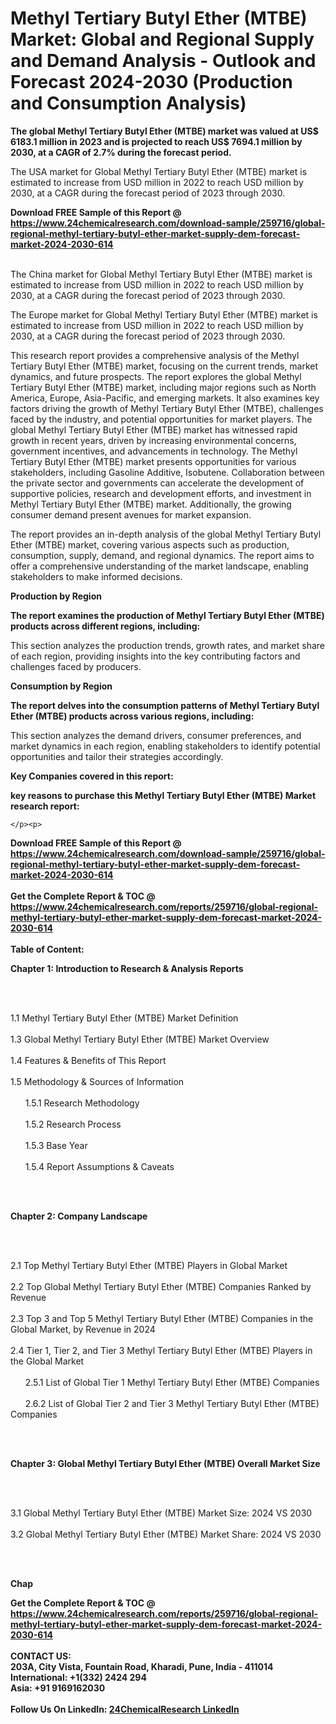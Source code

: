 <h1>Methyl Tertiary Butyl Ether (MTBE) Market: Global and Regional Supply and Demand Analysis - Outlook and Forecast 2024-2030 (Production and Consumption Analysis)</h1><p><strong>The global Methyl Tertiary Butyl Ether (MTBE) market was valued at US$ 6183.1 million in 2023 and is projected to reach US$ 7694.1 million by 2030, at a CAGR of 2.7% during the forecast period.</strong></p><p>
</p><p>The USA market for Global Methyl Tertiary Butyl Ether (MTBE) market is estimated to increase from USD million in 2022 to reach USD million by 2030, at a CAGR during the forecast period of 2023 through 2030.</p><div><b>Download FREE Sample of this Report @ 
            <a href="https://www.24chemicalresearch.com/download-sample/259716/global-regional-methyl-tertiary-butyl-ether-market-supply-dem-forecast-market-2024-2030-614">
            https://www.24chemicalresearch.com/download-sample/259716/global-regional-methyl-tertiary-butyl-ether-market-supply-dem-forecast-market-2024-2030-614</a></b></div><br><p>
</p><p>The China market for Global Methyl Tertiary Butyl Ether (MTBE) market is estimated to increase from USD million in 2022 to reach USD million by 2030, at a CAGR during the forecast period of 2023 through 2030.</p><p>
</p><p>The Europe market for Global Methyl Tertiary Butyl Ether (MTBE) market is estimated to increase from USD million in 2022 to reach USD million by 2030, at a CAGR during the forecast period of 2023 through 2030.</p><p>
</p><p>This research report provides a comprehensive analysis of the Methyl Tertiary Butyl Ether (MTBE) market, focusing on the current trends, market dynamics, and future prospects. The report explores the global Methyl Tertiary Butyl Ether (MTBE) market, including major regions such as North America, Europe, Asia-Pacific, and emerging markets. It also examines key factors driving the growth of Methyl Tertiary Butyl Ether (MTBE), challenges faced by the industry, and potential opportunities for market players. The global Methyl Tertiary Butyl Ether (MTBE) market has witnessed rapid growth in recent years, driven by increasing environmental concerns, government incentives, and advancements in technology. The Methyl Tertiary Butyl Ether (MTBE) market presents opportunities for various stakeholders, including Gasoline Additive, Isobutene. Collaboration between the private sector and governments can accelerate the development of supportive policies, research and development efforts, and investment in Methyl Tertiary Butyl Ether (MTBE) market. Additionally, the growing consumer demand present avenues for market expansion.</p><p>
</p><p>The report provides an in-depth analysis of the global Methyl Tertiary Butyl Ether (MTBE) market, covering various aspects such as production, consumption, supply, demand, and regional dynamics. The report aims to offer a comprehensive understanding of the market landscape, enabling stakeholders to make informed decisions.</p><p>
</p><p><strong>Production by Region</strong></p><p>
</p><p><strong>The report examines the production of Methyl Tertiary Butyl Ether (MTBE) products across different regions, including:</strong></p><p>
</p><p>
</p><p>This section analyzes the production trends, growth rates, and market share of each region, providing insights into the key contributing factors and challenges faced by producers.</p><p>
</p><p><strong>Consumption by Region</strong></p><p>
</p><p><strong>The report delves into the consumption patterns of Methyl Tertiary Butyl Ether (MTBE) products across various regions, including:</strong></p><p>
</p><p>
</p><p>This section analyzes the demand drivers, consumer preferences, and market dynamics in each region, enabling stakeholders to identify potential opportunities and tailor their strategies accordingly.</p><p>
<strong>Key Companies covered in this report:</strong></p><p>
</p><p>
</p><p><strong>key reasons to purchase this Methyl Tertiary Butyl Ether (MTBE) Market research report:</strong></p><p>

	</p><p>

</p><div><b>Download FREE Sample of this Report @ 
            <a href="https://www.24chemicalresearch.com/download-sample/259716/global-regional-methyl-tertiary-butyl-ether-market-supply-dem-forecast-market-2024-2030-614">
            https://www.24chemicalresearch.com/download-sample/259716/global-regional-methyl-tertiary-butyl-ether-market-supply-dem-forecast-market-2024-2030-614</a></b></div><br><div><b>Get the Complete Report & TOC @ 
            <a href="https://www.24chemicalresearch.com/reports/259716/global-regional-methyl-tertiary-butyl-ether-market-supply-dem-forecast-market-2024-2030-614">
            https://www.24chemicalresearch.com/reports/259716/global-regional-methyl-tertiary-butyl-ether-market-supply-dem-forecast-market-2024-2030-614</a></b></div><br>
            <b>Table of Content:</b><p><p><strong>Chapter 1: Introduction to Research &amp; Analysis Reports</strong></p><br />
<br />
<p>1.1 Methyl Tertiary Butyl Ether (MTBE) Market Definition<br /><br />
1.3 Global Methyl Tertiary Butyl Ether (MTBE) Market Overview<br /><br />
1.4 Features &amp; Benefits of This Report<br /><br />
1.5 Methodology &amp; Sources of Information<br /><br />
&nbsp;&nbsp;&nbsp;&nbsp;&nbsp; 1.5.1 Research Methodology<br /><br />
&nbsp;&nbsp;&nbsp;&nbsp;&nbsp; 1.5.2 Research Process<br /><br />
&nbsp;&nbsp;&nbsp;&nbsp;&nbsp; 1.5.3 Base Year<br /><br />
&nbsp;&nbsp;&nbsp;&nbsp;&nbsp; 1.5.4 Report Assumptions &amp; Caveats</p><br />
<br />
<p><strong>Chapter 2: Company Landscape</strong></p><br />
<br />
<p>2.1 Top Methyl Tertiary Butyl Ether (MTBE) Players in Global Market<br /><br />
2.2 Top Global Methyl Tertiary Butyl Ether (MTBE) Companies Ranked by Revenue<br /><br />
2.3 Top 3 and Top 5 Methyl Tertiary Butyl Ether (MTBE) Companies in the Global Market, by Revenue in 2024<br /><br />
2.4 Tier 1, Tier 2, and Tier 3 Methyl Tertiary Butyl Ether (MTBE) Players in the Global Market<br /><br />
&nbsp;&nbsp;&nbsp;&nbsp;&nbsp; 2.5.1 List of Global Tier 1 Methyl Tertiary Butyl Ether (MTBE) Companies<br /><br />
&nbsp;&nbsp;&nbsp;&nbsp;&nbsp; 2.6.2 List of Global Tier 2 and Tier 3 Methyl Tertiary Butyl Ether (MTBE) Companies</p><br />
<br />
<p><strong>Chapter 3: Global Methyl Tertiary Butyl Ether (MTBE) Overall Market Size</strong></p><br />
<br />
<p>3.1 Global Methyl Tertiary Butyl Ether (MTBE) Market Size: 2024 VS 2030<br /><br />
3.2 Global Methyl Tertiary Butyl Ether (MTBE) Market Share: 2024 VS 2030</p><br />
<br />
<p><strong>Chap</p><div><b>Get the Complete Report & TOC @ 
            <a href="https://www.24chemicalresearch.com/reports/259716/global-regional-methyl-tertiary-butyl-ether-market-supply-dem-forecast-market-2024-2030-614">
            https://www.24chemicalresearch.com/reports/259716/global-regional-methyl-tertiary-butyl-ether-market-supply-dem-forecast-market-2024-2030-614</a></b></div><br><b>CONTACT US:</b><br>
            203A, City Vista, Fountain Road, Kharadi, Pune, India - 411014<br>
            International: +1(332) 2424 294<br>
            Asia: +91 9169162030 <br><br>
            Follow Us On LinkedIn: <a href="https://www.linkedin.com/company/24chemicalresearch/">24ChemicalResearch LinkedIn</a>